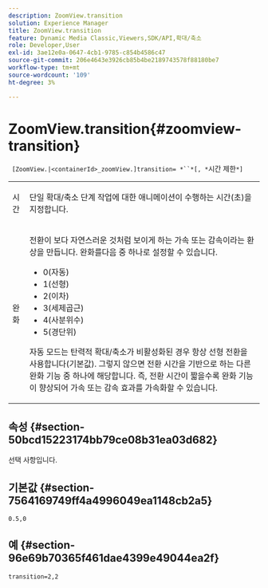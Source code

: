 ```yaml
---
description: ZoomView.transition
solution: Experience Manager
title: ZoomView.transition
feature: Dynamic Media Classic,Viewers,SDK/API,확대/축소
role: Developer,User
exl-id: 3ae12e0a-0647-4cb1-9785-c854b4586c47
source-git-commit: 206e4643e3926cb85b4be2189743578f88180be7
workflow-type: tm+mt
source-wordcount: '109'
ht-degree: 3%

---
```


# ZoomView.transition{#zoomview-transition}

` [ZoomView.|<containerId>_zoomView.]transition= *``*[, *`시간 제한`*]`

<table id="table_9E7BB12BF371419F88DD4D24EF04632C"> 
 <tbody> 
  <tr> 
   <td colname="col1"> <p> <span class="codeph"> <span class="varname"> 시간</span> </span> </p> </td> 
   <td colname="col2"> <p> 단일 확대/축소 단계 작업에 대한 애니메이션이 수행하는 시간(초)을 지정합니다. </p> </td> 
  </tr> 
  <tr> 
   <td colname="col1"> <p> <span class="codeph"> <span class="varname"> 완화</span> </span> </p> </td> 
   <td colname="col2"> <p> 전환이 보다 자연스러운 것처럼 보이게 하는 가속 또는 감속이라는 환상을 만듭니다. 완화를다음 중 하나로 설정할 수 있습니다. </p> <p> 
     <ul id="ul_DA0D1CF2F2484410BFCCACA86661702E"> 
      <li id="li_93A2D53A53314D9594CEDC9EB20381D4">0(자동) </li> 
      <li id="li_AD6A1F03DE544959BC4AA0DD97494F8C"> 1(선형) </li> 
      <li id="li_816A3CE796E3415B9650DDA204412A6A"> 2(이차) </li> 
      <li id="li_EF00BF6CA2AA48FEB54015FFBA9F8DD4"> 3(세제곱근) </li> 
      <li id="li_F3CB7F0821AF489C84A0CA155F5031A2"> 4(사분위수) </li> 
      <li id="li_F5B844DAF4CC453CA58BF09A660D139F"> 5(경단위) </li> 
     </ul> </p> <p>자동 모드는 탄력적 확대/축소가 비활성화된 경우 항상 선형 전환을 사용합니다(기본값). 그렇지 않으면 전환 시간을 기반으로 하는 다른 완화 기능 중 하나에 해당합니다. 즉, 전환 시간이 짧을수록 완화 기능이 향상되어 가속 또는 감속 효과를 가속화할 수 있습니다. </p> </td> 
  </tr> 
 </tbody> 
</table>

## 속성 {#section-50bcd15223174bb79ce08b31ea03d682}

선택 사항입니다.

## 기본값 {#section-7564169749ff4a4996049ea1148cb2a5}

`0.5,0`

## 예 {#section-96e69b70365f461dae4399e49044ea2f}

`transition=2,2`
